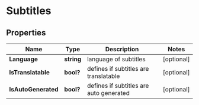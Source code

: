 # Subtitles


## Properties

| Name | Type | Description | Notes |
|------------ | ------------- | ------------- | -------------|
**Language** | **string** | language of subtitles |[optional]|
**IsTranslatable** | **bool?** | defines if subtitles are translatable |[optional]|
**IsAutoGenerated** | **bool?** | defines if subtitles are auto generated |[optional]|